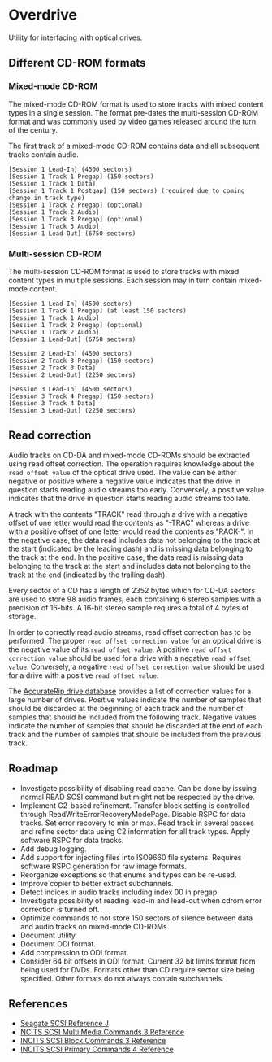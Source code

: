 # Overdrive

Utility for interfacing with optical drives.

## Different CD-ROM formats

### Mixed-mode CD-ROM

The mixed-mode CD-ROM format is used to store tracks with mixed content types in a single session. The format pre-dates the multi-session CD-ROM format and was commonly used by video games released around the turn of the century.

The first track of a mixed-mode CD-ROM contains data and all subsequent tracks contain audio.

```
[Session 1 Lead-In] (4500 sectors)
[Session 1 Track 1 Pregap] (150 sectors)
[Session 1 Track 1 Data]
[Session 1 Track 1 Postgap] (150 sectors) (required due to coming change in track type)
[Session 1 Track 2 Pregap] (optional)
[Session 1 Track 2 Audio]
[Session 1 Track 3 Pregap] (optional)
[Session 1 Track 3 Audio]
[Session 1 Lead-Out] (6750 sectors)
```

### Multi-session CD-ROM

The multi-session CD-ROM format is used to store tracks with mixed content types in multiple sessions. Each session may in turn contain mixed-mode content.

```
[Session 1 Lead-In] (4500 sectors)
[Session 1 Track 1 Pregap] (at least 150 sectors)
[Session 1 Track 1 Audio]
[Session 1 Track 2 Pregap] (optional)
[Session 1 Track 2 Audio]
[Session 1 Lead-Out] (6750 sectors)

[Session 2 Lead-In] (4500 sectors)
[Session 2 Track 3 Pregap] (150 sectors)
[Session 2 Track 3 Data]
[Session 2 Lead-Out] (2250 sectors)

[Session 3 Lead-In] (4500 sectors)
[Session 3 Track 4 Pregap] (150 sectors)
[Session 3 Track 4 Data]
[Session 3 Lead-Out] (2250 sectors)
```

## Read correction

Audio tracks on CD-DA and mixed-mode CD-ROMs should be extracted using read offset correction. The operation requires knowledge about the `read offset value` of the optical drive used. The value can be either negative or positive where a negative value indicates that the drive in question starts reading audio streams too early. Conversely, a positive value indicates that the drive in question starts reading audio streams too late.

A track with the contents "TRACK" read through a drive with a negative offset of one letter would read the contents as "-TRAC" whereas a drive with a positive offset of one letter would read the contents as "RACK-". In the negative case, the data read includes data not belonging to the track at the start (indicated by the leading dash) and is missing data belonging to the track at the end. In the positive case, the data read is missing data belonging to the track at the start and includes data not belonging to the track at the end (indicated by the trailing dash).

Every sector of a CD has a length of 2352 bytes which for CD-DA sectors are used to store 98 audio frames, each containing 6 stereo samples with a precision of 16-bits. A 16-bit stereo sample requires a total of 4 bytes of storage.

In order to correctly read audio streams, read offset correction has to be performed. The proper `read offset correction value` for an optical drive is the negative value of its `read offset value`. A positive `read offset correction value` should be used for a drive with a negative `read offset value`. Conversely, a negative `read offset correction value` should be used for a drive with a positive `read offset value`.

The [AccurateRip drive database](https://www.accuraterip.com/driveoffsets.htm) provides a list of correction values for a large number of drives. Positive values indicate the number of samples that should be discarded at the beginning of each track and the number of samples that should be included from the following track. Negative values indicate the number of samples that should be discarded at the end of each track and the number of samples that should be included from the previous track.

## Roadmap

* Investigate possibility of disabling read cache.
	Can be done by issuing normal READ SCSI command but might not be respected by the drive.
* Implement C2-based refinement.
	Transfer block setting is controlled through ReadWriteErrorRecoveryModePage.
	Disable RSPC for data tracks.
	Set error recovery to min or max.
	Read track in several passes and refine sector data using C2 information for all track types.
	Apply software RSPC for data tracks.
* Add debug logging.
* Add support for injecting files into ISO9660 file systems.
	Requires software RSPC generation for raw image formats.
* Reorganize exceptions so that enums and types can be re-used.
* Improve copier to better extract subchannels.
* Detect indices in audio tracks including index 00 in pregap.
* Investigate possibility of reading lead-in and lead-out when cdrom error correction is turned off.
* Optimize commands to not store 150 sectors of silence between data and audio tracks on mixed-mode CD-ROMs.
* Document utility.
* Document ODI format.
* Add compression to ODI format.
* Consider 64 bit offsets in ODI format.
	Current 32 bit limits format from being used for DVDs.
	Formats other than CD require sector size being specified.
	Other formats do not always contain subchannels.

## References

* [Seagate SCSI Reference J](https://www.seagate.com/files/staticfiles/support/docs/manual/Interface%20manuals/100293068j.pdf)
* [NCITS SCSI Multi Media Commands 3 Reference](https://www.13thmonkey.org/documentation/SCSI/mmc3r10g.pdf)
* [INCITS SCSI Block Commands 3 Reference](https://www.t10.org/ftp/t10/document.05/05-344r0.pdf)
* [INCITS SCSI Primary Commands 4 Reference](https://dn790004.ca.archive.org/0/items/SCSISpecificationDocumentsSCSIDocuments/SCSI%20Primary%20Commands/SCSI%20Primary%20Commands%204%20rev%2016.pdf)

